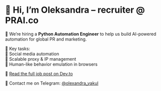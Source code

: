 # 👋 Hi, I’m Oleksandra – recruiter @ PRAI.co

🚀 We’re hiring a **Python Automation Engineer** to help us build AI-powered automation for global PR and marketing.

🧠 Key tasks:  
🔹 Social media automation  
🔹 Scalable proxy & IP management  
🔹 Human-like behavior emulation in browsers

📌 [Read the full job post on Dev.to](https://dev.to/sashavakul/python-automation-engineer-498j)

💬 Contact me on Telegram: [@olexandra_vakul](https://t.me/olexandra_vakul)
